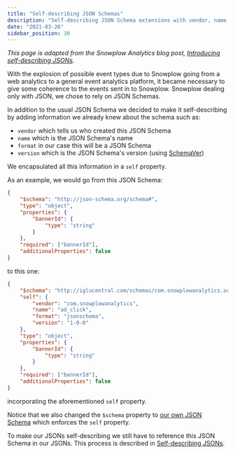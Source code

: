 ```yaml
---
title: "Self-describing JSON Schemas"
description: "Self-describing JSON Schema extensions with vendor, name, format, and version metadata for semantic identification and versioning."
date: "2021-03-26"
sidebar_position: 30
---
```


_This page is adapted from the Snowplow Analytics blog post, [Introducing self-describing JSONs](http://snowplowanalytics.com/blog/2014/05/15/introducing-self-describing-jsons/)._

With the explosion of possible event types due to Snowplow going from a web analytics to a general event analytics platform, it became necessary to give some coherence to the events sent in to Snowplow. Snowplow dealing only with JSON, we chose to rely on JSON Schemas.

In addition to the usual JSON Schema we decided to make it self-describing by adding information we already knew about the schema such as:

- `vendor` which tells us who created this JSON Schema
- `name` which is the JSON Schema's name
- `format` in our case this will be a JSON Schema
- `version` which is the JSON Schema's version (using [SchemaVer](/docs/api-reference/iglu/common-architecture/schemaver/index.md))

We encapsulated all this information in a `self` property.

As an example, we would go from this JSON Schema:

```json
{
    "$schema": "http://json-schema.org/schema#",
    "type": "object",
    "properties": {
        "bannerId": {
            "type": "string"
        }
    },
    "required": ["bannerId"],
    "additionalProperties": false
}
```

to this one:

```json
{
    "$schema": "http://iglucentral.com/schemas/com.snowplowanalytics.self-desc/schema/jsonschema/1-0-0#",
    "self": {
        "vendor": "com.snowplowanalytics",
        "name": "ad_click",
        "format": "jsonschema",
        "version": "1-0-0"
    },
    "type": "object",
    "properties": {
        "bannerId": {
            "type": "string"
        }
    },
    "required": ["bannerId"],
    "additionalProperties": false
}
```

incorporating the aforementioned `self` property.

Notice that we also changed the `$schema` property to [our own JSON Schema](http://iglucentral.com/schemas/com.snowplowanalytics.self-desc/schema/jsonschema/1-0-0#) which enforces the `self` property.

To make our JSONs self-describing we still have to reference this JSON Schema in our JSONs. This process is described in [Self-describing JSONs](/docs/api-reference/iglu/common-architecture/self-describing-jsons/index.md).
